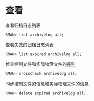 # 查看

查看归档日志列表

```纯文本
RMAN> list archivelog all;
```

查看失效的归档日志列表

```纯文本
RMAN> list expired archivelog all;
```

检查控制文件和实际物理文件的差别

```bash
RMAN> crosscheck archivelog all; 
```

同步控制文件的信息和实际物理文件的信息

```bash
RMAN> delete expired archivelog all;
```
